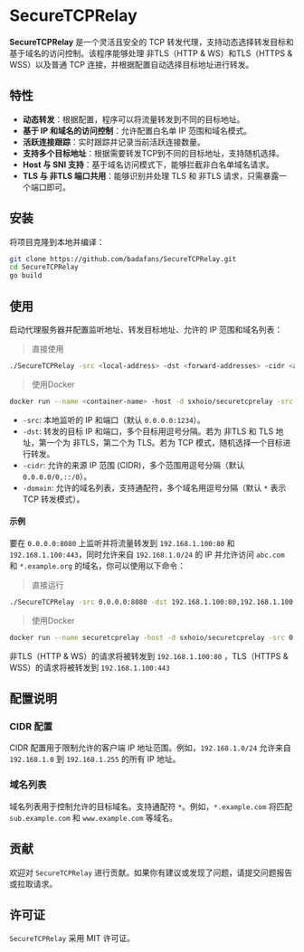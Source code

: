 # SecureTCPRelay

**SecureTCPRelay** 是一个灵活且安全的 TCP 转发代理，支持动态选择转发目标和基于域名的访问控制。该程序能够处理 非TLS（HTTP & WS）和TLS（HTTPS & WSS）以及普通 TCP 连接，并根据配置自动选择目标地址进行转发。

## 特性

- **动态转发**：根据配置，程序可以将流量转发到不同的目标地址。
- **基于 IP 和域名的访问控制**：允许配置白名单 IP 范围和域名模式。
- **活跃连接跟踪**：实时跟踪并记录当前活跃连接数量。
- **支持多个目标地址**：根据需要转发TCP到不同的目标地址，支持随机选择。
- **Host 与 SNI 支持**：基于域名访问模式下，能够拦截非白名单域名请求。
- **TLS 与 非TLS 端口共用**：能够识别并处理 TLS 和 非TLS 请求，只需暴露一个端口即可。

## 安装

将项目克隆到本地并编译：

```bash
git clone https://github.com/badafans/SecureTCPRelay.git
cd SecureTCPRelay
go build
```

## 使用
启动代理服务器并配置监听地址、转发目标地址、允许的 IP 范围和域名列表：

> 直接使用
```bash
./SecureTCPRelay -src <local-address> -dst <forward-addresses> -cidr <allowed-cidrs> -domain <allowed-domains>
```
> 使用Docker
```bash 
docker run --name <container-name> -host -d sxhoio/securetcprelay -src <local-address> -dst <forward-addresses> -cidr <allowed-cidrs> -domain <allowed-domains>
```

- `-src`: 本地监听的 IP 和端口（默认 `0.0.0.0:1234`）。
- `-dst`: 转发的目标 IP 和端口，多个目标用逗号分隔。若为 非TLS 和 TLS 地址，第一个为 非TLS，第二个为 TLS。若为 TCP 模式，随机选择一个目标进行转发。
- `-cidr`: 允许的来源 IP 范围 (CIDR)，多个范围用逗号分隔（默认 `0.0.0.0/0,::/0`）。
- `-domain`: 允许的域名列表，支持通配符，多个域名用逗号分隔（默认 `*` 表示 TCP 转发模式）。

#### 示例

要在 `0.0.0.0:8080` 上监听并将流量转发到 `192.168.1.100:80` 和 `192.168.1.100:443`，同时允许来自 `192.168.1.0/24` 的 IP 并允许访问 `abc.com` 和 `*.example.org` 的域名，你可以使用以下命令：

> 直接运行
```bash
./SecureTCPRelay -src 0.0.0.0:8080 -dst 192.168.1.100:80,192.168.1.100:443 -cidr 192.168.1.0/24 -domain abc.com,*.example.org
```
> 使用Docker
```bash
docker run --name securetcprelay -host -d sxhoio/securetcprelay -src 0.0.0.0:8080 -dst 192.168.1.100:80,192.168.1.100:443 -cidr 192.168.1.0/24 -domain abc.com,*.example.org
```
非TLS（HTTP & WS）的请求将被转发到 `192.168.1.100:80` ，TLS（HTTPS & WSS）的请求将被转发到 `192.168.1.100:443` 

## 配置说明

### CIDR 配置

CIDR 配置用于限制允许的客户端 IP 地址范围。例如，`192.168.1.0/24` 允许来自 `192.168.1.0` 到 `192.168.1.255` 的所有 IP 地址。

### 域名列表

域名列表用于控制允许的目标域名。支持通配符 `*`。例如，`*.example.com` 将匹配 `sub.example.com` 和 `www.example.com` 等域名。

## 贡献

欢迎对 `SecureTCPRelay` 进行贡献。如果你有建议或发现了问题，请提交问题报告或拉取请求。

## 许可证

`SecureTCPRelay` 采用 MIT 许可证。